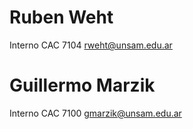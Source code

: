 # Ruben Weht

Interno CAC 7104
rweht@unsam.edu.ar

# Guillermo Marzik

Interno CAC 7100
gmarzik@unsam.edu.ar
